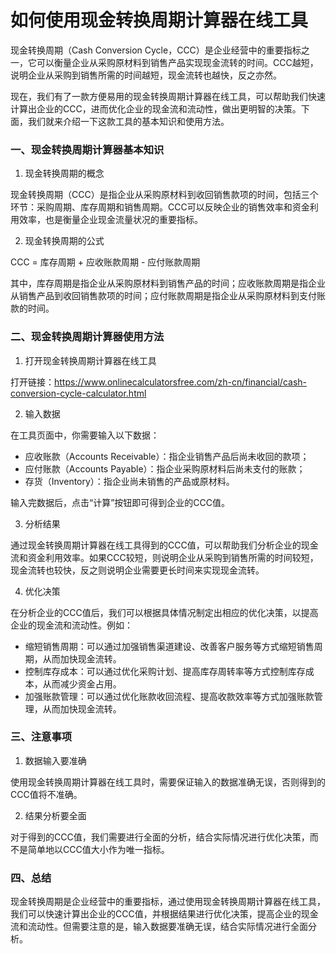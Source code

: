 如何使用现金转换周期计算器在线工具
=================

现金转换周期（Cash Conversion Cycle，CCC）是企业经营中的重要指标之一，它可以衡量企业从采购原材料到销售产品实现现金流转的时间。CCC越短，说明企业从采购到销售所需的时间越短，现金流转也越快，反之亦然。

现在，我们有了一款方便易用的现金转换周期计算器在线工具，可以帮助我们快速计算出企业的CCC，进而优化企业的现金流和流动性，做出更明智的决策。下面，我们就来介绍一下这款工具的基本知识和使用方法。

### 一、现金转换周期计算器基本知识

1. 现金转换周期的概念

现金转换周期（CCC）是指企业从采购原材料到收回销售款项的时间，包括三个环节：采购周期、库存周期和销售周期。CCC可以反映企业的销售效率和资金利用效率，也是衡量企业现金流量状况的重要指标。

2. 现金转换周期的公式

CCC = 库存周期 + 应收账款周期 - 应付账款周期

其中，库存周期是指企业从采购原材料到销售产品的时间；应收账款周期是指企业从销售产品到收回销售款项的时间；应付账款周期是指企业从采购原材料到支付账款的时间。

### 二、现金转换周期计算器使用方法

1. 打开现金转换周期计算器在线工具

打开链接：<https://www.onlinecalculatorsfree.com/zh-cn/financial/cash-conversion-cycle-calculator.html>

2. 输入数据

在工具页面中，你需要输入以下数据：

- 应收账款（Accounts Receivable）：指企业销售产品后尚未收回的款项；
- 应付账款（Accounts Payable）：指企业采购原材料后尚未支付的账款；
- 存货（Inventory）：指企业尚未销售的产品或原材料。

输入完数据后，点击“计算”按钮即可得到企业的CCC值。

3. 分析结果

通过现金转换周期计算器在线工具得到的CCC值，可以帮助我们分析企业的现金流和资金利用效率。如果CCC较短，则说明企业从采购到销售所需的时间较短，现金流转也较快，反之则说明企业需要更长时间来实现现金流转。

4. 优化决策

在分析企业的CCC值后，我们可以根据具体情况制定出相应的优化决策，以提高企业的现金流和流动性。例如：

- 缩短销售周期：可以通过加强销售渠道建设、改善客户服务等方式缩短销售周期，从而加快现金流转。
- 控制库存成本：可以通过优化采购计划、提高库存周转率等方式控制库存成本，从而减少资金占用。
- 加强账款管理：可以通过优化账款收回流程、提高收款效率等方式加强账款管理，从而加快现金流转。

### 三、注意事项

1. 数据输入要准确

使用现金转换周期计算器在线工具时，需要保证输入的数据准确无误，否则得到的CCC值将不准确。

2. 结果分析要全面

对于得到的CCC值，我们需要进行全面的分析，结合实际情况进行优化决策，而不是简单地以CCC值大小作为唯一指标。

### 四、总结

现金转换周期是企业经营中的重要指标，通过使用现金转换周期计算器在线工具，我们可以快速计算出企业的CCC值，并根据结果进行优化决策，提高企业的现金流和流动性。但需要注意的是，输入数据要准确无误，结合实际情况进行全面分析。
